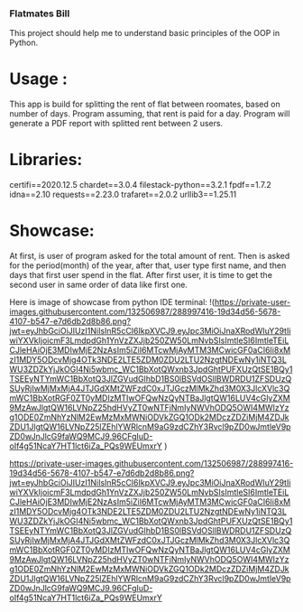 ### Flatmates Bill ###
This project should help me to understand basic principles of the OOP in Python.

# Usage :
This app is build for splitting the rent of flat between roomates, based on number of days. Program assuming, that rent is paid for a day.
Program will generate a PDF report with splitted rent between 2 users. 

# Libraries:
certifi==2020.12.5
chardet==3.0.4
filestack-python==3.2.1
fpdf==1.7.2
idna==2.10
requests==2.23.0
trafaret==2.0.2
urllib3==1.25.11

# Showcase:
At first, is user of program asked for the total amount of rent. Then is asked for the period(month) of the year, after that, user type first name, and then days that first user
spend in the flat.
After first user, it is time to get the second user in same order of data like first one.

Here is image of showcase from python IDE terminal:
!(https://private-user-images.githubusercontent.com/132506987/288997416-19d34d56-5678-4107-b547-e7d6db2d8b86.png?jwt=eyJhbGciOiJIUzI1NiIsInR5cCI6IkpXVCJ9.eyJpc3MiOiJnaXRodWIuY29tIiwiYXVkIjoicmF3LmdpdGh1YnVzZXJjb250ZW50LmNvbSIsImtleSI6ImtleTEiLCJleHAiOjE3MDIwMjE2NzAsIm5iZiI6MTcwMjAyMTM3MCwicGF0aCI6Ii8xMzI1MDY5ODcvMjg4OTk3NDE2LTE5ZDM0ZDU2LTU2NzgtNDEwNy1iNTQ3LWU3ZDZkYjJkOGI4Ni5wbmc_WC1BbXotQWxnb3JpdGhtPUFXUzQtSE1BQy1TSEEyNTYmWC1BbXotQ3JlZGVudGlhbD1BS0lBSVdOSllBWDRDU1ZFSDUzQSUyRjIwMjMxMjA4JTJGdXMtZWFzdC0xJTJGczMlMkZhd3M0X3JlcXVlc3QmWC1BbXotRGF0ZT0yMDIzMTIwOFQwNzQyNTBaJlgtQW16LUV4cGlyZXM9MzAwJlgtQW16LVNpZ25hdHVyZT0wNTFjNmIyNWVhODQ5OWI4MWIzYzg1ODE0ZmNhYzNlM2EwMzMxMWNiODVkZGQ1ODk2MDczZDZiMjM4ZDJkZDU1JlgtQW16LVNpZ25lZEhlYWRlcnM9aG9zdCZhY3Rvcl9pZD0wJmtleV9pZD0wJnJlcG9faWQ9MCJ9.96CFgIuD-oIf4g51NcaY7HT1lct6iZa_PQs9WEUmxrY
)

https://private-user-images.githubusercontent.com/132506987/288997416-19d34d56-5678-4107-b547-e7d6db2d8b86.png?jwt=eyJhbGciOiJIUzI1NiIsInR5cCI6IkpXVCJ9.eyJpc3MiOiJnaXRodWIuY29tIiwiYXVkIjoicmF3LmdpdGh1YnVzZXJjb250ZW50LmNvbSIsImtleSI6ImtleTEiLCJleHAiOjE3MDIwMjE2NzAsIm5iZiI6MTcwMjAyMTM3MCwicGF0aCI6Ii8xMzI1MDY5ODcvMjg4OTk3NDE2LTE5ZDM0ZDU2LTU2NzgtNDEwNy1iNTQ3LWU3ZDZkYjJkOGI4Ni5wbmc_WC1BbXotQWxnb3JpdGhtPUFXUzQtSE1BQy1TSEEyNTYmWC1BbXotQ3JlZGVudGlhbD1BS0lBSVdOSllBWDRDU1ZFSDUzQSUyRjIwMjMxMjA4JTJGdXMtZWFzdC0xJTJGczMlMkZhd3M0X3JlcXVlc3QmWC1BbXotRGF0ZT0yMDIzMTIwOFQwNzQyNTBaJlgtQW16LUV4cGlyZXM9MzAwJlgtQW16LVNpZ25hdHVyZT0wNTFjNmIyNWVhODQ5OWI4MWIzYzg1ODE0ZmNhYzNlM2EwMzMxMWNiODVkZGQ1ODk2MDczZDZiMjM4ZDJkZDU1JlgtQW16LVNpZ25lZEhlYWRlcnM9aG9zdCZhY3Rvcl9pZD0wJmtleV9pZD0wJnJlcG9faWQ9MCJ9.96CFgIuD-oIf4g51NcaY7HT1lct6iZa_PQs9WEUmxrY


